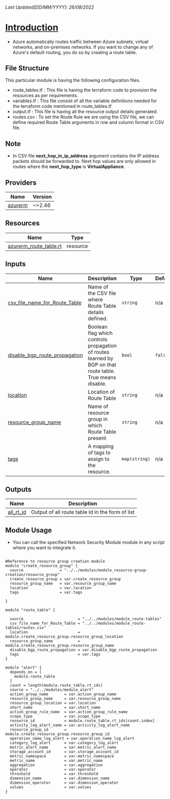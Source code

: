 <!-- BEGIN_TF_DOCS -->
###### Last Updated[DD/MM/YYYY]: 26/08/2022
# <u> Introduction </u>
* Azure automatically routes traffic between Azure subnets, virtual networks, and on-premises networks. If you want to change any of Azure's default routing, you do so by creating a route table.

## File Structure 
This particular module is having the following configuration files.
- route_tables.tf : This file is having the terraform code to provision the resources as per requirements.
- variables.tf : This file consist of all the variable definitions needed for the terraform code mentioned in route_tables.tf
- output.tf : This file is having all the resource output details generated.
- routes.csv : To set the Route Rule we are using the CSV file, we can define required Route Table arguments in row and column format in CSV file.

## Note

* In CSV file **next_hop_in_ip_address** argument contains the IP address packets should be forwarded to. Next hop values are only allowed in routes where the **next_hop_type** is **VirtualAppliance**.


## Providers

| Name | Version |
|------|---------|
| <a name="provider_azurerm"></a> [azurerm](#provider\_azurerm) | ~>2.46 |

## Resources

| Name | Type |
|------|------|
| [azurerm_route_table.rt](https://registry.terraform.io/providers/hashicorp/azurerm/latest/docs/resources/route_table) | resource |

## Inputs

| Name | Description | Type | Default | Required |
|------|-------------|------|---------|:--------:|
| <a name="input_csv_file_name_for_Route_Table"></a> [csv\_file\_name\_for\_Route\_Table](#input\_csv\_file\_name\_for\_Route\_Table) | Name of the CSV file where Route Table details defined. | `string` | n/a | yes |
| <a name="input_disable_bgp_route_propagation"></a> [disable\_bgp\_route\_propagation](#input\_disable\_bgp\_route\_propagation) | Boolean flag which controls propagation of routes learned by BGP on that route table. True means disable. | `bool` | `false` | no |
| <a name="input_location"></a> [location](#input\_location) | Location of Route Table | `string` | n/a | yes |
| <a name="input_resource_group_name"></a> [resource\_group\_name](#input\_resource\_group\_name) | Name of resource group in which Route Table present | `string` | n/a | yes |
| <a name="input_tags"></a> [tags](#input\_tags) | A mapping of tags to assign to the resource. | `map(string)` | n/a | yes |

## Outputs

| Name | Description |
|------|-------------|
| <a name="output_all_rt_id"></a> [all\_rt\_id](#output\_all\_rt\_id) | Output of all route table Id in the form of list |

## Module Usage 
* You can call the specified Network Security Module module in any script where you want to integrate it.
```
 
#Reference to resource group creation module
module "create_resource_group" {
  source                = "../../modules/module_resource-group-creation/resource_group"
  create_resource_group = var.create_resource_group
  resource_group_name   = var.resource_group_name
  location              = var.location
  tags                  = var.tags

}

module "route_table" {

  source                        = "../../modules/module_route-tables"
  csv_file_name_for_Route_Table = "../../modules/module_route-tables/routes.csv"
  location                      = module.create_resource_group.resource_group_location
  resource_group_name           = module.create_resource_group.resource_group_name
  disable_bgp_route_propagation = var.disable_bgp_route_propagation
  tags                          = var.tags
}

module "alert" {
  depends_on = [
    module.route_table
  ]
  count = length(module.route_table.rt_ids)
  source = "../../modules/module_alert"
  action_group_name       = var.action_group_name
  resource_group_name     = var.resource_group_name
  resource_group_location = var.location
  short_name              = var.short_name
  action_group_rule_name  = var.action_group_rule_name
  scope_type              = var.scope_type
  resource_id             = module.route_table.rt_ids[count.index]
  activity_log_alert_name = var.activity_log_alert_name
  resource_group_id       = module.create_resource_group.resource_group_id
  operation_name_log_alert = var.operation_name_log_alert
  category_log_alert      = var.category_log_alert
  metric_alert_name       = var.metric_alert_name
  storage_account_id      = var.storage_account_id
  metric_namespace        = var.metric_namespace
  metric_name             = var.metric_name
  aggregation             = var.aggregation
  operator                = var.operator
  threshold               = var.threshold
  dimension_name          = var.dimension_name
  dimension_operator      = var.dimension_operator
  values                  = var.values
}

```

<!-- END_TF_DOCS -->